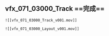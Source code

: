## vfx_071_03000_Track ==**完成**==
	![[vfx_071_03000_Track_v001.mov]]
	
	![[vfx_071_03000_Layout_v001.mov]]